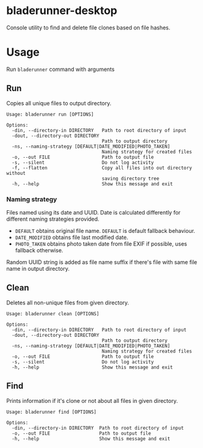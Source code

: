 # bladerunner-desktop

Console utility to find and delete file clones based on file hashes.

# Usage
Run `bladerunner` command with arguments

## Run
Copies all unique files to output directory.
```shell script
Usage: bladerunner run [OPTIONS]

Options:
  -din, --directory-in DIRECTORY   Path to root directory of input
  -dout, --directory-out DIRECTORY
                                   Path to output directory
  -ns, --naming-strategy [DEFAULT|DATE_MODIFIED|PHOTO_TAKEN]
                                   Naming strategy for created files
  -o, --out FILE                   Path to output file
  -s, --silent                     Do not log activity
  -f, --flatten                    Copy all files into out directory without
                                   saving directory tree
  -h, --help                       Show this message and exit
```

### Naming strategy
Files named using its date and UUID.
Date is calculated differently for different naming strategies provided. 
- `DEFAULT` obtains original file name. `DEFAULT` is default fallback behaviour.
- `DATE_MODIFIED` obtains file last modified date. 
- `PHOTO_TAKEN` obtains photo taken date from file EXIF if possible, uses fallback otherwise.

Random UUID string is added as file name suffix if there's file with same file name in output directory. 

## Clean
Deletes all non-unique files from given directory.
```shell script
Usage: bladerunner clean [OPTIONS]

Options:
  -din, --directory-in DIRECTORY   Path to root directory of input
  -dout, --directory-out DIRECTORY
                                   Path to output directory
  -ns, --naming-strategy [DEFAULT|DATE_MODIFIED|PHOTO_TAKEN]
                                   Naming strategy for created files
  -o, --out FILE                   Path to output file
  -s, --silent                     Do not log activity
  -h, --help                       Show this message and exit
```

## Find
Prints information if it's clone or not about all files in given directory.
```shell script
Usage: bladerunner find [OPTIONS]

Options:
  -din, --directory-in DIRECTORY  Path to root directory of input
  -o, --out FILE                  Path to output file
  -h, --help                      Show this message and exit
```
